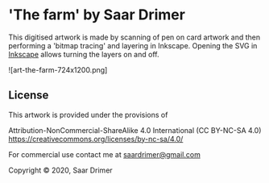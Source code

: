 # 'The farm' by Saar Drimer

This digitised artwork is made by scanning of pen on card artwork and then performing a 'bitmap tracing' and layering in Inkscape. Opening the SVG in [Inkscape](https://inkscape.org) allows turning the layers on and off.

![art-the-farm-724x1200.png]

## License

This artwork is provided under the provisions of

Attribution-NonCommercial-ShareAlike 4.0 International (CC BY-NC-SA 4.0)  
https://creativecommons.org/licenses/by-nc-sa/4.0/

For commercial use contact me at saardrimer@gmail.com

Copyright © 2020, Saar Drimer
